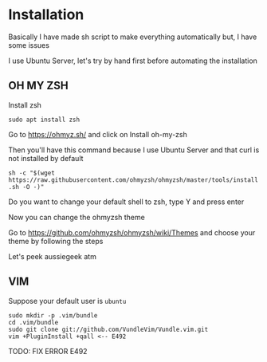 # Installation

Basically I have made sh script to make everything automatically but, I have some issues

I use Ubuntu Server, let's try by hand first before automating the installation

## OH MY ZSH

Install zsh

`sudo apt install zsh`

Go to https://ohmyz.sh/ and click on Install oh-my-zsh

Then you'll have this command because I use Ubuntu Server and that curl is not installed by default

`sh -c "$(wget https://raw.githubusercontent.com/ohmyzsh/ohmyzsh/master/tools/install.sh -O -)"`

Do you want to change your default shell to zsh, type Y and press enter

Now you can change the ohmyzsh theme

Go to https://github.com/ohmyzsh/ohmyzsh/wiki/Themes and choose your theme by following the steps

Let's peek aussiegeek atm

## VIM

Suppose your default user is `ubuntu`

```
sudo mkdir -p .vim/bundle
cd .vim/bundle
sudo git clone git://github.com/VundleVim/Vundle.vim.git
vim +PluginInstall +qall <-- E492
```

TODO: FIX ERROR E492
